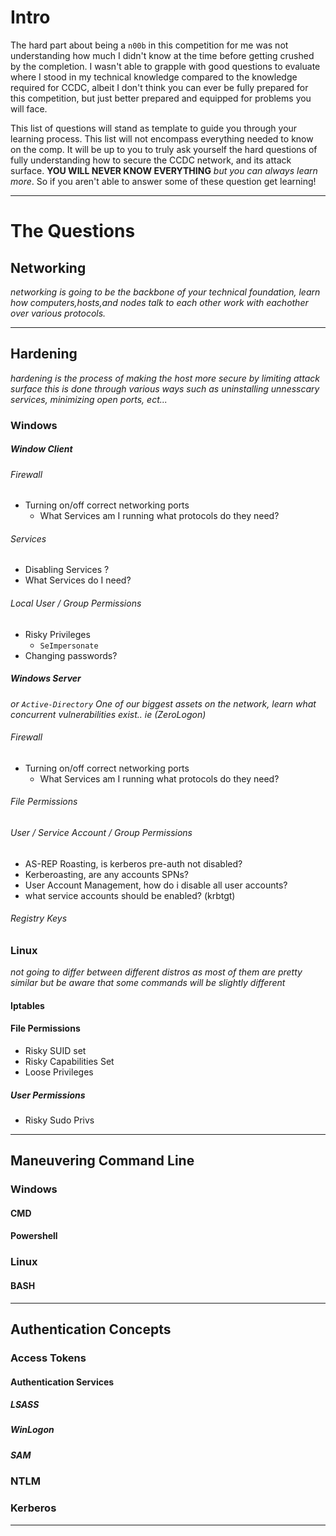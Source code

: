 # Intro
The hard part about being a `n00b` in this competition for me was not understanding how much I didn't know at the time before getting crushed by the completion. 
I wasn't able to grapple with good questions to evaluate where I stood in my technical knowledge compared to the knowledge required for CCDC,
albeit I don't think you can ever be fully prepared for this competition, but just better prepared and equipped for problems you will face.

This list of questions will stand as template to guide you through your learning process. 
This list will not encompass everything needed to know on the comp. It will be up to you to truly ask yourself the hard questions of fully understanding how to secure the CCDC network,
and its attack surface. **YOU WILL NEVER KNOW EVERYTHING** *but you can always learn more*. So if you aren't able to answer some of these question get learning! 

----------------------------------
# The Questions

## Networking
*networking is going to be the backbone of your technical foundation, learn how computers,hosts,and nodes talk to each other work with eachother over various protocols.*

----------------------
## Hardening
*hardening is the process of making the host more secure by limiting attack surface*
*this is done through various ways such as uninstalling unnesscary services, minimizing open ports, ect...*
### Windows

##### Window Client

###### Firewall
- Turning on/off correct networking ports
	- What Services am I running what protocols do they need?
###### Services 
- Disabling Services ?
- What Services do I need?
###### Local User / Group Permissions
- Risky Privileges
	- `SeImpersonate`
- Changing passwords?
##### Windows Server
*or `Active-Directory` One of our biggest assets on the network, learn what concurrent vulnerabilities exist.. ie (ZeroLogon)*
###### Firewall
- Turning on/off correct networking ports
	- What Services am I running what protocols do they need?
###### File Permissions
###### User / Service Account / Group Permissions
- AS-REP Roasting, is kerberos pre-auth not disabled?
- Kerberoasting, are any accounts SPNs?
- User Account Management, how do i disable all user accounts?
- what service accounts should be enabled? (krbtgt) 
###### Registry Keys
### Linux
*not going to differ between different distros as most of them are pretty similar but be aware that some commands will be slightly different*

#### Iptables

#### File Permissions
- Risky SUID set
- Risky Capabilities Set
- Loose Privileges 
##### User Permissions
- Risky Sudo Privs


-----------
## Maneuvering Command Line 

### Windows

#### CMD

#### Powershell

### Linux

#### BASH

-----------------------

## Authentication Concepts

### Access Tokens

#### Authentication Services

##### LSASS

##### WinLogon

##### SAM

### NTLM

### Kerberos

-----------------------
